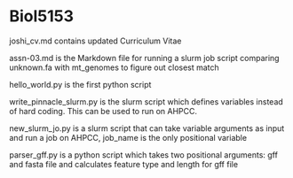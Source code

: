 # Biol5153

joshi_cv.md contains updated Curriculum Vitae

assn-03.md is the Markdown file for running a slurm job script comparing unknown.fa with mt_genomes to figure out closest match
 
hello_world.py is the first python script

write_pinnacle_slurm.py is the slurm script which defines variables instead of hard coding. This can be used to run on AHPCC.

new_slurm_jo.py is a slurm script that can take variable arguments as input and run a job on AHPCC, job_name is the only positional variable

parser_gff.py is a python script which takes two positional arguments: gff and fasta file and calculates feature type and length for gff file
